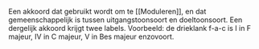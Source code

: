 Een akkoord dat gebruikt wordt om te [[Moduleren]], en dat gemeenschappelijk is tussen uitgangstoonsoort en doeltoonsoort. Een dergelijk akkoord krijgt twee labels.
Voorbeeld: de drieklank f-a-c is I in F majeur, IV in C majeur, V in Bes majeur enzovoort.
